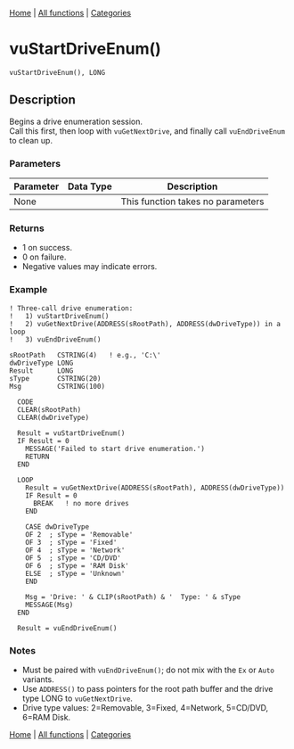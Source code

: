 [Home](../index.md) | [All functions](../all-functions.md) | [Categories](../categories/index.md)

# vuStartDriveEnum()

```Prototype
vuStartDriveEnum(), LONG
```


## Description
Begins a drive enumeration session.  
Call this first, then loop with `vuGetNextDrive`, and finally call `vuEndDriveEnum` to clean up.

### Parameters

| Parameter | Data Type | Description |
|-----------|-----------|-------------|
| None      |          | This function takes no parameters |

### Returns
- 1 on success.  
- 0 on failure.  
- Negative values may indicate errors.

### Example

```Clarion
! Three-call drive enumeration:
!   1) vuStartDriveEnum()
!   2) vuGetNextDrive(ADDRESS(sRootPath), ADDRESS(dwDriveType)) in a loop
!   3) vuEndDriveEnum()

sRootPath   CSTRING(4)   ! e.g., 'C:\'
dwDriveType LONG
Result      LONG
sType       CSTRING(20)
Msg         CSTRING(100)

  CODE
  CLEAR(sRootPath)
  CLEAR(dwDriveType)

  Result = vuStartDriveEnum()
  IF Result = 0
    MESSAGE('Failed to start drive enumeration.')
    RETURN
  END

  LOOP
    Result = vuGetNextDrive(ADDRESS(sRootPath), ADDRESS(dwDriveType))
    IF Result = 0
      BREAK   ! no more drives
    END

    CASE dwDriveType
    OF 2  ; sType = 'Removable'
    OF 3  ; sType = 'Fixed'
    OF 4  ; sType = 'Network'
    OF 5  ; sType = 'CD/DVD'
    OF 6  ; sType = 'RAM Disk'
    ELSE  ; sType = 'Unknown'
    END

    Msg = 'Drive: ' & CLIP(sRootPath) & '  Type: ' & sType
    MESSAGE(Msg)
  END

  Result = vuEndDriveEnum()
```

### Notes
- Must be paired with `vuEndDriveEnum()`; do not mix with the `Ex` or `Auto` variants.  
- Use `ADDRESS()` to pass pointers for the root path buffer and the drive type LONG to `vuGetNextDrive`.  
- Drive type values: 2=Removable, 3=Fixed, 4=Network, 5=CD/DVD, 6=RAM Disk.

[Home](../index.md) | [All functions](../all-functions.md) | [Categories](../categories/index.md)

